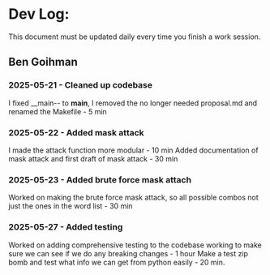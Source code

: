 # Dev Log:

This document must be updated daily every time you finish a work session.

## Ben Goihman

### 2025-05-21 - Cleaned up codebase
I fixed __main-- to __main__, I removed the no longer needed proposal.md and renamed the Makefile - 5 min
### 2025-05-22 - Added mask attack
I made the attack function more modular - 10 min
Added documentation of mask attack and first draft of mask attack - 30 min
### 2025-05-23 - Added brute force mask attach
Worked on making the brute force mask attack, so all possible combos not just the ones in the word list - 30 min
### 2025-05-27 - Added testing
Worked on adding comprehensive testing to the codebase working to make sure we can see if we do any breaking changes - 1 hour
Make a test zip bomb and test what info we can get from python easily - 20 min.